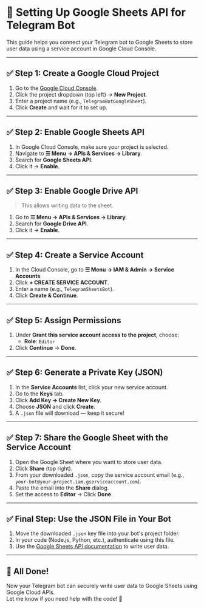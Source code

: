 # 📄 Setting Up Google Sheets API for Telegram Bot

This guide helps you connect your Telegram bot to Google Sheets to store user data using a service account in Google Cloud Console.

---

## ✅ Step 1: Create a Google Cloud Project

1. Go to the [Google Cloud Console](https://console.cloud.google.com).
2. Click the project dropdown (top left) → **New Project**.
3. Enter a project name (e.g., `TelegramBotGoogleSheet`).
4. Click **Create** and wait for it to set up.

---

## ✅ Step 2: Enable Google Sheets API

1. In Google Cloud Console, make sure your project is selected.
2. Navigate to **☰ Menu → APIs & Services → Library**.
3. Search for **Google Sheets API**.
4. Click it → **Enable**.

---

## ✅ Step 3: Enable Google Drive API

> This allows writing data to the sheet.

1. Go to **☰ Menu → APIs & Services → Library**.
2. Search for **Google Drive API**.
3. Click it → **Enable**.

---

## ✅ Step 4: Create a Service Account

1. In the Cloud Console, go to **☰ Menu → IAM & Admin → Service Accounts**.
2. Click **+ CREATE SERVICE ACCOUNT**.
3. Enter a name (e.g., `TelegramSheetsBot`).
4. Click **Create & Continue**.

---

## ✅ Step 5: Assign Permissions

1. Under **Grant this service account access to the project**, choose:
    - **Role**: `Editor`
2. Click **Continue** → **Done**.

---

## ✅ Step 6: Generate a Private Key (JSON)

1. In the **Service Accounts** list, click your new service account.
2. Go to the **Keys** tab.
3. Click **Add Key → Create New Key**.
4. Choose **JSON** and click **Create**.
5. A `.json` file will download — keep it secure!

---

## ✅ Step 7: Share the Google Sheet with the Service Account

1. Open the Google Sheet where you want to store user data.
2. Click **Share** (top right).
3. From your downloaded `.json`, copy the service account email (e.g., `your-bot@your-project.iam.gserviceaccount.com`).
4. Paste the email into the **Share** dialog.
5. Set the access to **Editor** → Click **Done**.

---

## ✅ Final Step: Use the JSON File in Your Bot

1. Move the downloaded `.json` key file into your bot's project folder.
2. In your code (Node.js, Python, etc.), authenticate using this file.
3. Use the [Google Sheets API documentation](https://developers.google.com/sheets/api) to write user data.

---

## 🎉 All Done!

Now your Telegram bot can securely write user data to Google Sheets using Google Cloud APIs.  
Let me know if you need help with the code! 🚀
